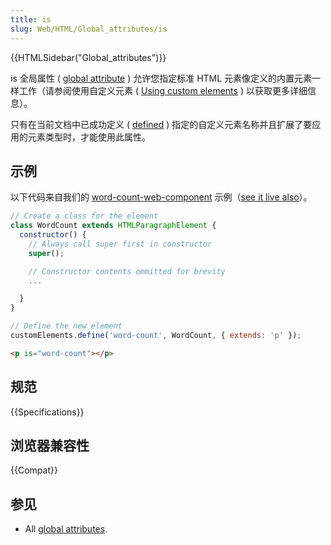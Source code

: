 ```yaml
---
title: is
slug: Web/HTML/Global_attributes/is
---
```


{{HTMLSidebar("Global_attributes")}}

is 全局属性 ( [global attribute](/zh-CN/docs/Web/HTML/Global_attributes) ) 允许您指定标准 HTML 元素像定义的内置元素一样工作（请参阅使用自定义元素 ( [Using custom elements](/zh-CN/docs/Web/Web_Components/Using_custom_elements) ) 以获取更多详细信息）。

只有在当前文档中已成功定义 ( [defined](/zh-CN/docs/Web/API/CustomElementRegistry/define) ) 指定的自定义元素名称并且扩展了要应用的元素类型时，才能使用此属性。

## 示例

以下代码来自我们的 [word-count-web-component](https://github.com/mdn/web-components-examples/tree/master/word-count-web-component) 示例（[see it live also](https://mdn.github.io/web-components-examples/word-count-web-component/)）。

```js
// Create a class for the element
class WordCount extends HTMLParagraphElement {
  constructor() {
    // Always call super first in constructor
    super();

    // Constructor contents ommitted for brevity
    ...

  }
}

// Define the new element
customElements.define('word-count', WordCount, { extends: 'p' });
```

```html
<p is="word-count"></p>
```

## 规范

{{Specifications}}

## 浏览器兼容性

{{Compat}}

## 参见

- All [global attributes](/zh-CN/docs/Web/HTML/Global_attributes).
